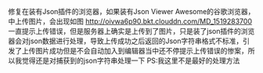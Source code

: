 修复在装有Json插件的浏览器，如果装有Json Viewer Awesome的谷歌浏览器，中上传图片，会出现如图 http://oivwa6p90.bkt.clouddn.com/MD_1519283700 一直提示上传错误，但是服务器上确实是上传到了图片，只是装了json插件的浏览器会对json数据进行处理，导致上传成功之后返回的Json字符串格式不标准，引发了上传图片成功但是不会自动加入到编辑器当中还不停提示上传错误的惨案，所以我觉得还是对捕获到的json字符串处理一下
PS:我这里不是最好的处理方法